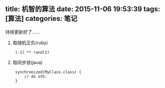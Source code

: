 title: 机智的算法
date: 2015-11-06 19:53:39
tags: [算法]
categories: 笔记
---
持续更新好了……

<!--more-->

1. 取随机正负(ruby)

        (-1) ** rand(2)

2. 取同步锁(java)

        synchronized(MyClass.class) {
            // do sth.
        }